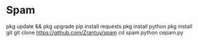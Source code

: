 # Spam
pkg update &amp;&amp; pkg upgrade pip install requests pkg install python pkg install git git clone https://github.com/Zrantuy/spam cd spam python cepam.py
